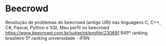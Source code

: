 # Beecrowd
Resolução de problemas do beecrowd (antigo URI) nas linguagens C, C++, C#, Pascal, Python e SQL
Meu perfil no beecrowd https://www.beecrowd.com.br/judge/pt/profile/230691
945º ranking brasileiro
5º ranking universidade - IFRN
